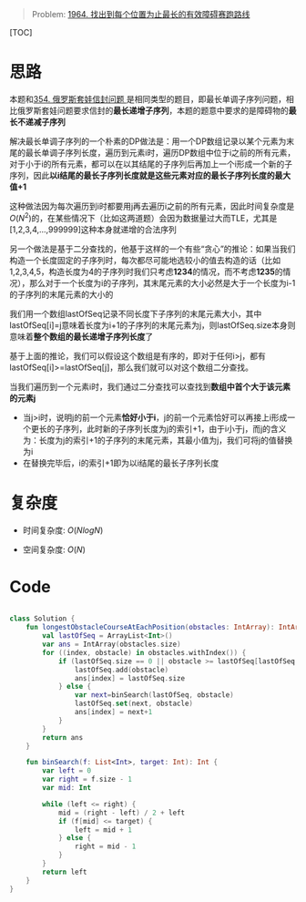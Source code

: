 > Problem: [1964. 找出到每个位置为止最长的有效障碍赛跑路线](https://leetcode.cn/problems/find-the-longest-valid-obstacle-course-at-each-position/description/)

[TOC]

# 思路
本题和[354. 俄罗斯套娃信封问题
](https://leetcode.cn/problems/russian-doll-envelopes/?envType=study-plan-v2&envId=dynamic-programming)是相同类型的题目，即最长单调子序列问题，相比俄罗斯套娃问题要求信封的**最长递增子序列**，本题的题意中要求的是障碍物的**最长不递减子序列**

解决最长单调子序列的一个朴素的DP做法是：用一个DP数组记录以某个元素为末尾的最长单调子序列长度，遍历到元素i时，遍历DP数组中位于i之前的所有元素，对于小于i的所有元素，都可以在以其结尾的子序列后再加上一个i形成一个新的子序列，因此**以i结尾的最长子序列长度就是这些元素对应的最长子序列长度的最大值+1**

这种做法因为每次遍历到i时都要用j再去遍历i之前的所有元素，因此时间复杂度是$O(N^2)$的，在某些情况下（比如这两道题）会因为数据量过大而TLE，尤其是[1,2,3,4,...,999999]这种本身就递增的合法序列

另一个做法是基于二分查找的，他基于这样的一个有些“贪心”的推论：如果当我们构造一个长度固定的子序列时，每次都尽可能地选较小的值去构造的话（比如1,2,3,4,5，构造长度为4的子序列时我们只考虑**1234**的情况，而不考虑**1235**的情况），那么对于一个长度为i的子序列，其末尾元素的大小必然是大于一个长度为i-1的子序列的末尾元素的大小的

我们用一个数组lastOfSeq记录不同长度下子序列的末尾元素大小，其中lastOfSeq[i]=j意味着长度为i+1的子序列的末尾元素为j，则lastOfSeq.size本身则意味着**整个数组的最长递增子序列长度**了

基于上面的推论，我们可以假设这个数组是有序的，即对于任何i>j，都有lastOfSeq[i]>=lastOfSeq[j]，那么我们就可以对这个数组二分查找。

当我们遍历到一个元素i时，我们通过二分查找可以查找到**数组中首个大于该元素的元素j**
- 当j>i时，说明j的前一个元素**恰好小于i**，j的前一个元素恰好可以再接上i形成一个更长的子序列，此时新的子序列长度为j的索引+1，由于i小于j，而j的含义为：长度为j的索引+1的子序列的末尾元素，其最小值为j，我们可将j的值替换为i
- 在替换完毕后，i的索引+1即为以i结尾的最长子序列长度

# 复杂度
- 时间复杂度: 
$O(NlogN)$

- 空间复杂度: 
$O(N)$

# Code
```Kotlin []

class Solution {
    fun longestObstacleCourseAtEachPosition(obstacles: IntArray): IntArray {
        val lastOfSeq = ArrayList<Int>()
        var ans = IntArray(obstacles.size)
        for ((index, obstacle) in obstacles.withIndex()) {
            if (lastOfSeq.size == 0 || obstacle >= lastOfSeq[lastOfSeq.size - 1]) {
                lastOfSeq.add(obstacle)
                ans[index] = lastOfSeq.size
            } else {
                var next=binSearch(lastOfSeq, obstacle)
                lastOfSeq.set(next, obstacle)
                ans[index] = next+1
            }
        }
        return ans
    }

    fun binSearch(f: List<Int>, target: Int): Int {
        var left = 0
        var right = f.size - 1
        var mid: Int

        while (left <= right) {
            mid = (right - left) / 2 + left
            if (f[mid] <= target) {
                left = mid + 1
            } else {
                right = mid - 1
            }
        }
        return left
    }
}
```
